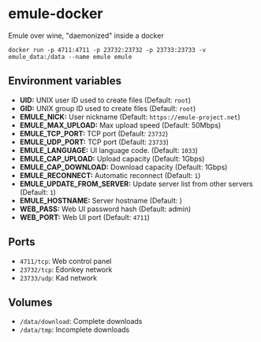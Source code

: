 # emule-docker
Emule over wine, "daemonized" inside a docker

`docker run -p 4711:4711 -p 23732:23732 -p 23733:23733 -v emule_data:/data --name emule emule`

## Environment variables

- **UID:** UNIX user ID used to create files (Default: `root`)
- **GID:** UNIX group ID used to create files (Default: `root`)
- **EMULE_NICK:** User nickname (Default: `https://emule-project.net`)
- **EMULE_MAX_UPLOAD:** Max upload speed (Default: 50Mbps)
- **EMULE_TCP_PORT:** TCP port (Default: `23732`)
- **EMULE_UDP_PORT:** TCP port (Default: `23733`)
- **EMULE_LANGUAGE:** UI language code. (Default: `1033`)
- **EMULE_CAP_UPLOAD:** Upload capacity (Default: 1Gbps)
- **EMULE_CAP_DOWNLOAD:** Download capacity (Default: 1Gbps)
- **EMULE_RECONNECT:** Automatic reconnect (Default: `1`)
- **EMULE_UPDATE_FROM_SERVER:** Update server list from other servers (Default: `1`)
- **EMULE_HOSTNAME:** Server hostname (Default: )
- **WEB_PASS:** Web UI password hash (Default: admin)
- **WEB_PORT:** Web UI port (Default: `4711`)

## Ports

- `4711/tcp`: Web control panel
- `23732/tcp`: Edonkey network
- `23733/udp`: Kad network

## Volumes

- `/data/download`: Complete downloads
- `/data/tmp`: Incomplete downloads